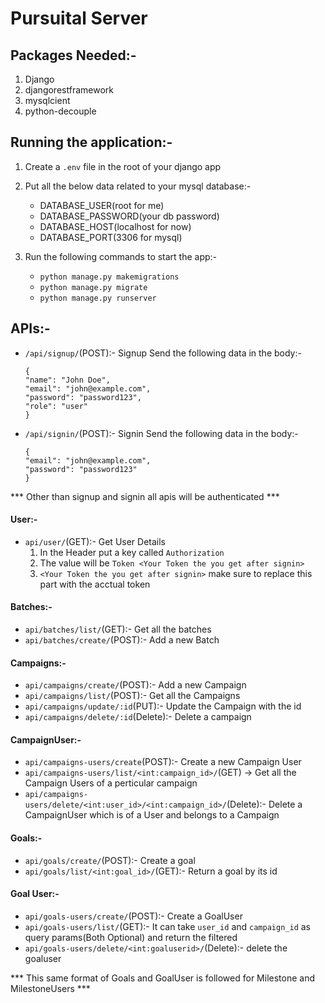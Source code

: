 # Pursuital Server

## Packages Needed:-

1. Django
2. djangorestframework
3. mysqlcient
4. python-decouple

## Running the application:-

1. Create a `.env` file in the root of your django app

2. Put all the below data related to your mysql database:-

   - DATABASE_USER(root for me)
   - DATABASE_PASSWORD(your db password)
   - DATABASE_HOST(localhost for now)
   - DATABASE_PORT(3306 for mysql)

3. Run the following commands to start the app:-
   - `python manage.py makemigrations`
   - `python manage.py migrate`
   - `python manage.py runserver`

## APIs:-

- `/api/signup/`(POST):- Signup
  Send the following data in the body:-
  ```
  {
  "name": "John Doe",
  "email": "john@example.com",
  "password": "password123",
  "role": "user"
  }
  ```
- `/api/signin/`(POST):- Signin
  Send the following data in the body:-
  ```
  {
  "email": "john@example.com",
  "password": "password123"
  }
  ```
*** Other than signup and signin all apis will be authenticated ***
#### User:- 
- `api/user/`(GET):- Get User Details
  1. In the Header put a key called `Authorization`
  2. The value will be `Token <Your Token the you get after signin>`
  3. `<Your Token the you get after signin>` make sure to replace this part with the acctual token

#### Batches:- 
- `api/batches/list/`(GET):- Get all the batches
- `api/batches/create/`(POST):- Add a new Batch
#### Campaigns:- 
- `api/campaigns/create/`(POST):- Add a new Campaign
- `api/campaigns/list/`(POST):- Get all the Campaigns
- `api/campaigns/update/:id`(PUT):- Update the Campaign with the id
- `api/campaigns/delete/:id`(Delete):- Delete a campaign
#### CampaignUser:-
- `api/campaigns-users/create`(POST):- Create a new Campaign User
- `api/campaigns-users/list/<int:campaign_id>/`(GET) -> Get all the Campaign Users of a perticular campaign
- `api/campaigns-users/delete/<int:user_id>/<int:campaign_id>/`(Delete):- Delete a CampaignUser which is of a User and belongs to a Campaign
#### Goals:- 
- `api/goals/create/`(POST):- Create a goal
- `api/goals/list/<int:goal_id>/`(GET):- Return a goal by its id
#### Goal User:-
- `api/goals-users/create/`(POST):- Create a GoalUser
- `api/goals-users/list/`(GET):- It can take `user_id` and `campaign_id` as query params(Both Optional) and return the filtered
- `api/goals-users/delete/<int:goaluserid>/`(Delete):- delete the goaluser

*** This same format of Goals and GoalUser is followed for Milestone and MilestoneUsers ***
